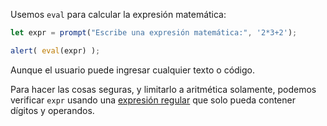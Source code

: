Usemos `eval` para calcular la expresión matemática:

```js demo run
let expr = prompt("Escribe una expresión matemática:", '2*3+2');

alert( eval(expr) );
```

Aunque el usuario puede ingresar cualquier texto o código.

Para hacer las cosas seguras, y limitarlo a aritmética solamente, podemos verificar `expr` usando una [expresión regular](info:regular-expressions) que solo pueda contener dígitos y operandos.
